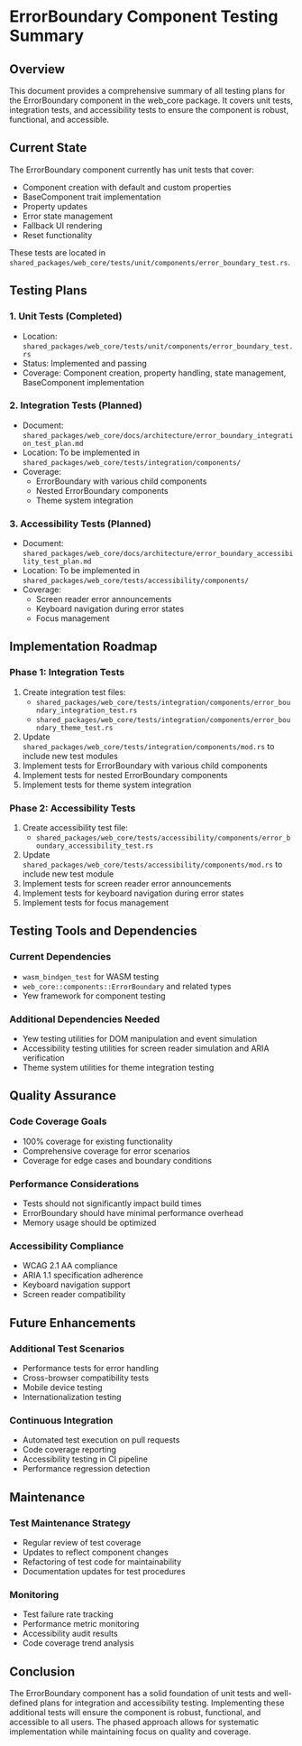 # ErrorBoundary Component Testing Summary

## Overview

This document provides a comprehensive summary of all testing plans for the ErrorBoundary component in the web_core package. It covers unit tests, integration tests, and accessibility tests to ensure the component is robust, functional, and accessible.

## Current State

The ErrorBoundary component currently has unit tests that cover:
- Component creation with default and custom properties
- BaseComponent trait implementation
- Property updates
- Error state management
- Fallback UI rendering
- Reset functionality

These tests are located in `shared_packages/web_core/tests/unit/components/error_boundary_test.rs`.

## Testing Plans

### 1. Unit Tests (Completed)
- Location: `shared_packages/web_core/tests/unit/components/error_boundary_test.rs`
- Status: Implemented and passing
- Coverage: Component creation, property handling, state management, BaseComponent implementation

### 2. Integration Tests (Planned)
- Document: `shared_packages/web_core/docs/architecture/error_boundary_integration_test_plan.md`
- Location: To be implemented in `shared_packages/web_core/tests/integration/components/`
- Coverage:
  - ErrorBoundary with various child components
  - Nested ErrorBoundary components
  - Theme system integration

### 3. Accessibility Tests (Planned)
- Document: `shared_packages/web_core/docs/architecture/error_boundary_accessibility_test_plan.md`
- Location: To be implemented in `shared_packages/web_core/tests/accessibility/components/`
- Coverage:
  - Screen reader error announcements
  - Keyboard navigation during error states
  - Focus management

## Implementation Roadmap

### Phase 1: Integration Tests
1. Create integration test files:
   - `shared_packages/web_core/tests/integration/components/error_boundary_integration_test.rs`
   - `shared_packages/web_core/tests/integration/components/error_boundary_theme_test.rs`
2. Update `shared_packages/web_core/tests/integration/components/mod.rs` to include new test modules
3. Implement tests for ErrorBoundary with various child components
4. Implement tests for nested ErrorBoundary components
5. Implement tests for theme system integration

### Phase 2: Accessibility Tests
1. Create accessibility test file:
   - `shared_packages/web_core/tests/accessibility/components/error_boundary_accessibility_test.rs`
2. Update `shared_packages/web_core/tests/accessibility/components/mod.rs` to include new test module
3. Implement tests for screen reader error announcements
4. Implement tests for keyboard navigation during error states
5. Implement tests for focus management

## Testing Tools and Dependencies

### Current Dependencies
- `wasm_bindgen_test` for WASM testing
- `web_core::components::ErrorBoundary` and related types
- Yew framework for component testing

### Additional Dependencies Needed
- Yew testing utilities for DOM manipulation and event simulation
- Accessibility testing utilities for screen reader simulation and ARIA verification
- Theme system utilities for theme integration testing

## Quality Assurance

### Code Coverage Goals
- 100% coverage for existing functionality
- Comprehensive coverage for error scenarios
- Coverage for edge cases and boundary conditions

### Performance Considerations
- Tests should not significantly impact build times
- ErrorBoundary should have minimal performance overhead
- Memory usage should be optimized

### Accessibility Compliance
- WCAG 2.1 AA compliance
- ARIA 1.1 specification adherence
- Keyboard navigation support
- Screen reader compatibility

## Future Enhancements

### Additional Test Scenarios
- Performance tests for error handling
- Cross-browser compatibility tests
- Mobile device testing
- Internationalization testing

### Continuous Integration
- Automated test execution on pull requests
- Code coverage reporting
- Accessibility testing in CI pipeline
- Performance regression detection

## Maintenance

### Test Maintenance Strategy
- Regular review of test coverage
- Updates to reflect component changes
- Refactoring of test code for maintainability
- Documentation updates for test procedures

### Monitoring
- Test failure rate tracking
- Performance metric monitoring
- Accessibility audit results
- Code coverage trend analysis

## Conclusion

The ErrorBoundary component has a solid foundation of unit tests and well-defined plans for integration and accessibility testing. Implementing these additional tests will ensure the component is robust, functional, and accessible to all users. The phased approach allows for systematic implementation while maintaining focus on quality and coverage.